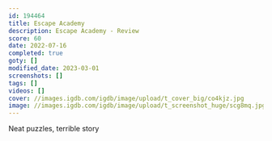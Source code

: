 ```yaml
---
id: 194464
title: Escape Academy
description: Escape Academy - Review
score: 60
date: 2022-07-16
completed: true
goty: []
modified_date: 2023-03-01
screenshots: []
tags: []
videos: []
cover: //images.igdb.com/igdb/image/upload/t_cover_big/co4kjz.jpg
image: //images.igdb.com/igdb/image/upload/t_screenshot_huge/scg8mq.jpg
---
```

Neat puzzles, terrible story